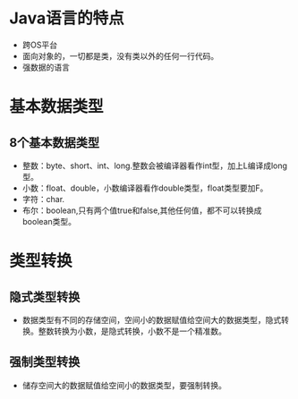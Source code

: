 # Java语言的特点
- 跨OS平台
- 面向对象的，一切都是类，没有类以外的任何一行代码。
- 强数据的语言
# 基本数据类型
## 8个基本数据类型
- 整数：byte、short、int、long.整数会被编译器看作int型，加上L编译成long型。
- 小数：float、double，小数编译器看作double类型，float类型要加F。
- 字符：char.
- 布尔：boolean,只有两个值true和false,其他任何值，都不可以转换成boolean类型。
# 类型转换
## 隐式类型转换
- 数据类型有不同的存储空间，空间小的数据赋值给空间大的数据类型，隐式转换。整数转换为小数，是隐式转换，小数不是一个精准数。
## 强制类型转换
- 储存空间大的数据赋值给空间小的数据类型，要强制转换。